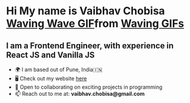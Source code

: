 <h1>
    Hi My name is Vaibhav Chobisa
    <div class="tenor-gif-embed" data-postid="10897308" data-share-method="host" data-aspect-ratio="1"
        data-width="100%"><a href="https://tenor.com/view/waving-wave-hand-emoji-gif-10897308">Waving Wave GIF</a>from
        <a href="https://tenor.com/search/waving-gifs">Waving GIFs</a></div>
    <script type="text/javascript" async src="https://tenor.com/embed.js"></script>
</h1>

<h2>I am a Frontend Engineer, with experience in React JS and Vanilla JS</h2>

<ul>
    <li>🌍 I am based out of Pune, India🇮🇳</li>
    <li>🖥️ Check out my website <a href="">here</a></li>
    <li>🤝 Open to collaborating on exciting projects in programming</li>
    <li>📫 Reach out to me at: <b>vaibhav.chobisa@gmail.com</b></li>
</ul>

<!--
**vaibhavchobisa/vaibhavchobisa** is a ✨ _special_ ✨ repository because its `README.md` (this file) appears on your GitHub profile.

Here are some ideas to get you started:

- 🔭 I’m currently working on ...
- 🌱 I’m currently learning ...
- 👯 I’m looking to collaborate on ...
- 🤔 I’m looking for help with ...
- 💬 Ask me about ...
- 📫 How to reach me: ...
- 😄 Pronouns: ...
- ⚡ Fun fact: ...
-->
